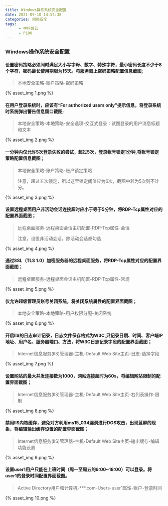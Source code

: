 ```yaml
---
title: Windows操作系统安全配置
date: 2021-09-10 14:54:38
categories: 网络安全
tags:
      - 中科磐云	
      - P100
---
```


### Windows操作系统安全配置

#### 设置密码策略必须同时满足大小写字母、数字、特殊字符，最小密码长度不少于8个字符，密码最长使用期限为15天。将服务器上密码策略配置信息截图;

> 本地安全策略-账户策略-密码策略

{% asset_img 1.png %}

#### 在用户登录系统时，应该有“For authorized users only”提示信息，将登录系统时系统弹出警告信息窗口截图;

> 本地安全策略-本地策略-安全选项-交互式登录：试图登录的用户消息标题和文本

{% asset_img 2.png %}

#### 一分钟内仅允许5次登录失败的尝试，超过5次，登录帐号锁定1分钟,将账号锁定策略配置信息截图；

> 本地安全策略-账户策略-账户锁定策略
>
> 注意，超过五次锁定，所以这里锁定阈值应为6次，截图中若为5次则不计分。

{% asset_img 3.png %}

#### 设置远程桌面用户非活动会话连接超时应小于等于5分钟，将RDP-Tcp属性对应的配置界面截图；

> 远程桌面服务-远程桌面会话主机配置-RDP-Tcp属性-会话
>
> 注意，设置非活动会话，除活动会话都勾选

{% asset_img 4.png %}

#### 通过SSL（TLS 1.0）加密服务器的远程桌面服务，将RDP-Tcp属性对应的配置界面截图；

> 远程桌面服务-远程桌面会话主机配置-RDP-Tcp属性-常规

{% asset_img 5.png %}

#### 仅允许超级管理员账号关闭系统，将关闭系统属性的配置界面截图；

> 本地安全策略-本地策略-用户权限分配-关闭系统

{% asset_img 6.png %}

#### 开启IIS的日志审计记录，日志文件保存格式为W3C,只记录日期、时间、客户端IP地址、用户名、服务器端口、方法，将W3C日志记录字段的配置界面截图；

> Internet信息服务(IIS)管理器-主机-Default Web Site主页-日志-选择字段

{% asset_img 7.png %}

#### 设置网站的最大并发连接数为1000，网站连接超时为60s，将编辑网站限制的配置界面截图；

> Internet信息服务(IIS)管理器-主机-Default Web Site主页-右列表操作-限制

{% asset_img 8.png %}

#### 禁用IIS内核缓存，避免对方利用ms15_034漏洞进行DOS攻击，出现蓝屏的现象，将编辑输出缓存设置的配置界面截图；

> Internet信息服务(IIS)管理器-主机-Default Web Site主页-输出缓存-编辑功能设置

{% asset_img 9.png %}

#### 设置user1用户只能在上班时间（周一至周五的9:00~18:00）可以登录。将user1的登录时间配置界面截图。

> Active Directory用户和计算机-***.com-Users-user1属性-账户-登录时间

{% asset_img 10.png %}

